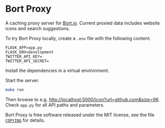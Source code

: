 Bort Proxy
==========

A caching proxy server for [Bort.io](https://bort.io/). Current proxied
data includes website icons and search suggestions.

To try Bort Proxy locally, create a `.env` file with the following
content.

```
FLASK_APP=app.py
FLASK_ENV=development
TWITTER_API_KEY=
TWITTER_API_SECRET=
```

Install the dependencies in a virtual environment.

Start the server.

```bash
make run
```

Then browse to e.g. <http://localhost:5000/icon?url=github.com&size=96>.
Check `app.py` for all API paths and parameters.

Bort Proxy is free software released under the MIT license, see the file
[`COPYING`](COPYING) for details.
